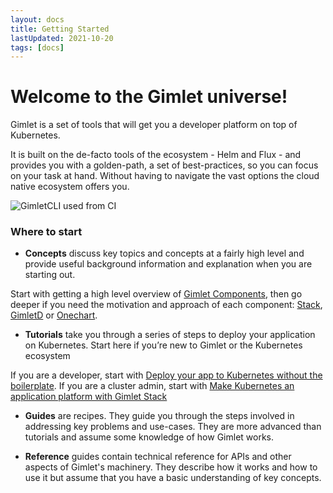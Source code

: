 ```yaml
---
layout: docs
title: Getting Started
lastUpdated: 2021-10-20
tags: [docs]
---
```


# Welcome to the Gimlet universe!

Gimlet is a set of tools that will get you a developer platform on top of Kubernetes.

It is built on the de-facto tools of the ecosystem - Helm and Flux - and provides you with a golden-path, a set of best-practices, so you can focus on your task at hand. Without having to navigate the vast options the cloud native ecosystem offers you.

![GimletCLI used from CI](/docs.svg)

### Where to start
- **Concepts** discuss key topics and concepts at a fairly high level and provide useful background information and explanation when you are starting out.

Start with getting a high level overview of [Gimlet Components](/concepts/components), then go deeper if you need the motivation and approach of each component: [Stack](/concepts/gimlet-stack-concepts), [GimletD](/concepts/gimletd-concepts) or [Onechart](/concepts/onechart-concepts).


- **Tutorials** take you through a series of steps to deploy your application on Kubernetes. Start here if you’re new to Gimlet or the Kubernetes ecosystem

If you are a developer, start with [Deploy your app to Kubernetes without the boilerplate](/docs/deploy-your-app-to-kubernetes-without-the-boilerplate/). If you are a cluster admin, start with [Make Kubernetes an application platform with Gimlet Stack](/docs/make-kubernetes-an-application-platform-with-gimlet-stack/)

- **Guides** are recipes. They guide you through the steps involved in addressing key problems and use-cases. They are more advanced than tutorials and assume some knowledge of how Gimlet works.

- **Reference** guides contain technical reference for APIs and other aspects of Gimlet's machinery. They describe how it works and how to use it but assume that you have a basic understanding of key concepts.